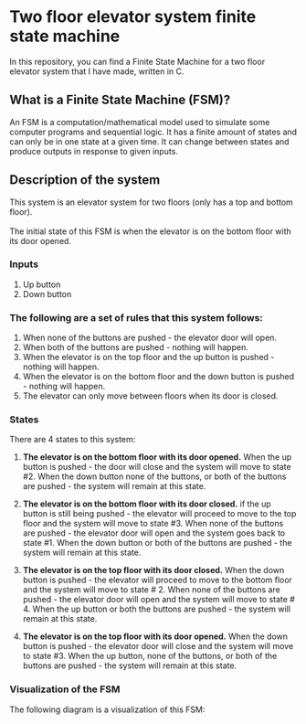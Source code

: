 # Two floor elevator system finite state machine
In this repository, you can find a Finite State Machine for a two floor elevator system that I have made,
written in C.

## What is a Finite State Machine (FSM)?

An FSM is a computation/mathematical model used to simulate some computer programs and sequential logic.
It has a finite amount of states and can only be in one state at a given time. It can change between states and produce outputs
in response to given inputs. 

## Description of the system

This system is an elevator system for two floors (only has a top and bottom floor).
<br><br>
The initial state of this FSM is when the elevator is on the bottom floor with its door opened.


### Inputs
1. Up button
2. Down button

### The following are a set of rules that this system follows:
1. When none of the buttons are pushed - the elevator door will open.
2. When both of the buttons are pushed - nothing will happen.
3. When the elevator is on the top floor and the up button is pushed - nothing will happen.
4. When the elevator is on the bottom floor and the down button is pushed - nothing will happen.
5. The elevator can only move between floors when its door is closed.

### States

There are 4 states to this system:

1. **The elevator is on the bottom floor with its door opened.**
When the up button is pushed - the door will close and the system will move to state #2.
When the down button none of the buttons, or both of the buttons
are pushed - the system will remain at this state.

2. **The elevator is on the bottom floor with its door closed.** 
if the up button is still being pushed - the elevator will
proceed to move to the top floor and the system will move to state #3. When none of the buttons are pushed - the elevator door will open
and the system goes back to state #1. When the down button or both of the buttons are pushed - the system will 
remain at this state.

3. **The elevator is on the top floor with its door closed.**
When the down button is pushed - the elevator will proceed to move
to the bottom floor and the system will move to state # 2. When none of the buttons are pushed -
 the elevator door will open and the system will move to state # 4. When the up button or both the buttons are pushed - 
 the system will remain at this state.

4. **The elevator is on the top floor with its door opened.**
When the down button is pushed - the elevator door will close and the system will move to state #3.
When the up button, none of the buttons, or both of the buttons are pushed - the system will remain at this state.

### Visualization of the FSM

The following diagram is a visualization of this FSM:



